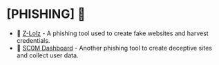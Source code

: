 # [PHISHING] 🎣

- 🔗 [Z-Lolz](https://z-lolz.com/) - A phishing tool used to create fake websites and harvest credentials.
- 🔗 [SC0M Dashboard](https://sc0m.com/dashboard) - Another phishing tool to create deceptive sites and collect user data.
